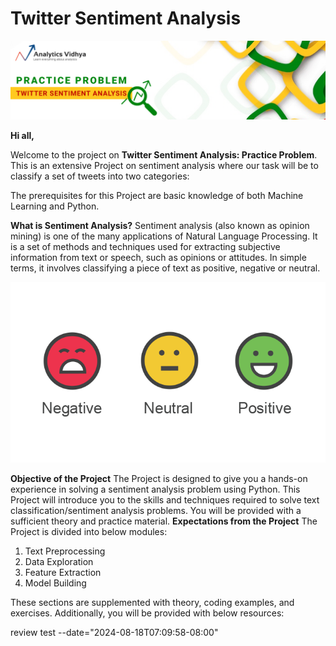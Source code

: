 # Twitter Sentiment Analysis

![alt text](data/img/1549269497052.png)


**Hi all,**

Welcome to the project on **Twitter Sentiment Analysis: Practice Problem**. This is an extensive Project on sentiment analysis where our task will be to classify a set of tweets into two categories:

The prerequisites for this Project are basic knowledge of both Machine Learning and Python.

**What is Sentiment Analysis?**
Sentiment analysis (also known as opinion mining) is one of the many applications of Natural Language Processing. It is a set of methods and techniques used for extracting subjective information from text or speech, such as opinions or attitudes. In simple terms, it involves classifying a piece of text as positive, negative or neutral.

![alt text](data/img/1549269497113.png)

**Objective of the Project**
The Project is designed to give you a hands-on experience in solving a sentiment analysis problem using Python. This Project will introduce you to the skills and techniques required to solve text classification/sentiment analysis problems. You will be provided with a sufficient theory and practice material.
**Expectations from the Project**
The Project is divided into below modules:

1. Text Preprocessing
2. Data Exploration
3. Feature Extraction
4. Model Building

These sections are supplemented with theory, coding examples, and exercises. Additionally, you will be provided with below resources:

review test
--date="2024-08-18T07:09:58-08:00"